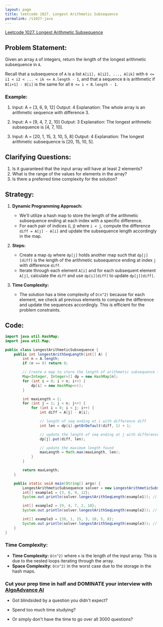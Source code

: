 ```yaml
---
layout: page
title: leetcode 1027. Longest Arithmetic Subsequence
permalink: /s1027-java
---
```

[Leetcode 1027. Longest Arithmetic Subsequence](https://algoadvance.github.io/algoadvance/l1027)
## Problem Statement:
Given an array `A` of integers, return the length of the longest arithmetic subsequence in `A`.

Recall that a subsequence of `A` is a list `A[i1], A[i2], ..., A[ik]` with `0 <= i1 < i2 < ... < ik <= A.length - 1`, and that a sequence `B` is arithmetic if `B[i+1] - B[i]` is the same for all `0 <= i < B.length - 1`.

### Example:
1. Input: A = [3, 6, 9, 12]
   Output: 4
   Explanation: The whole array is an arithmetic sequence with difference 3.

2. Input: A = [9, 4, 7, 2, 10]
   Output: 3
   Explanation: The longest arithmetic subsequence is [4, 7, 10].

3. Input: A = [20, 1, 15, 3, 10, 5, 8]
   Output: 4
   Explanation: The longest arithmetic subsequence is [20, 15, 10, 5].

## Clarifying Questions:
1. Is it guaranteed that the input array will have at least 2 elements?
2. What is the range of the values for elements in the array?
3. Is there a preferred time complexity for the solution?

## Strategy:
1. **Dynamic Programming Approach:**
   - We'll utilize a hash map to store the length of the arithmetic subsequence ending at each index with a specific difference.
   - For each pair of indices (i, j) where `i < j`, compute the difference `diff = A[j] - A[i]` and update the subsequence length accordingly in the map.

2. **Steps:**
   - Create a map `dp` where `dp[j]` holds another map such that `dp[j][diff]` is the length of the arithmetic subsequence ending at index `j` with difference `diff`.
   - Iterate through each element `A[i]` and for each subsequent element `A[j]`, calculate the `diff` and use `dp[i][diff]` to update `dp[j][diff]`.

3. **Time Complexity:**
   - The solution has a time complexity of `O(n^2)` because for each element, we check all previous elements to compute the difference and update the sequences accordingly. This is efficient for the problem constraints.

## Code:
```java
import java.util.HashMap;
import java.util.Map;

public class LongestArithmeticSubsequence {
    public int longestArithSeqLength(int[] A) {
        int n = A.length;
        if (n == 0) return 0;

        // Create a map to store the length of arithmetic subsequence for each difference
        Map<Integer, Integer>[] dp = new HashMap[n];
        for (int i = 0; i < n; i++) {
            dp[i] = new HashMap<>();
        }

        int maxLength = 2;
        for (int j = 1; j < n; j++) {
            for (int i = 0; i < j; i++) {
                int diff = A[j] - A[i];

                // length of seq ending at i with difference diff
                int len = dp[i].getOrDefault(diff, 1) + 1;

                // update the length of seq ending at j with difference diff
                dp[j].put(diff, len);

                // update the maximum length found
                maxLength = Math.max(maxLength, len);
            }
        }

        return maxLength;
    }

    public static void main(String[] args) {
        LongestArithmeticSubsequence solver = new LongestArithmeticSubsequence();
        int[] example1 = {3, 6, 9, 12};
        System.out.println(solver.longestArithSeqLength(example1)); // Output: 4

        int[] example2 = {9, 4, 7, 2, 10};
        System.out.println(solver.longestArithSeqLength(example2)); // Output: 3

        int[] example3 = {20, 1, 15, 3, 10, 5, 8};
        System.out.println(solver.longestArithSeqLength(example3)); // Output: 4
    }
}
```

### Time Complexity:
- **Time Complexity:** `O(n^2)` where `n` is the length of the input array. This is due to the nested loops iterating through the array.
- **Space Complexity:** `O(n^2)` in the worst case due to the storage in the hash maps.


### Cut your prep time in half and DOMINATE your interview with [AlgoAdvance AI](https://algoAdvance.com)

- Got blindsided by a question you didn't expect?

- Spend too much time studying?

- Or simply don't have the time to go over all 3000 questions?

